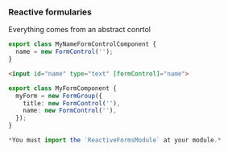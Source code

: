 ### Reactive formularies
Everything comes from an abstract conrtol

```ts
export class MyNameFormControlComponent {
  name = new FormControl('');
}
```

```html
<input id="name" type="text" [formControl]="name">
```


```ts
export class MyFormComponent {
  myForm = new FormGroup({
    title: new FormControl(''),
    name: new FormControl(''),
  });
}

*You must import the `ReactiveFormsModule` at your module.*
